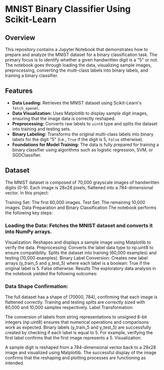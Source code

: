 # MNIST Binary Classifier Using Scikit-Learn

## Overview
This repository contains a Jupyter Notebook that demonstrates how to prepare and analyze the MNIST dataset for a binary classification task.
The primary focus is to identify whether a given handwritten digit is a "5" or not. The notebook goes through loading the data, visualizing sample images, preprocessing, converting the multi-class labels into binary labels, and training a binary classifier.

## Features
- **Data Loading:** Retrieves the MNIST dataset using Scikit-Learn's `fetch_openml`.
- **Data Visualization:** Uses Matplotlib to display sample digit images, ensuring that the image data is correctly reshaped.
- **Preprocessing:** Converts raw labels to `uint8` type and splits the dataset into training and testing sets.
- **Binary Labeling:** Transforms the original multi-class labels into binary labels for the digit "5" (i.e., `True` if the digit is 5, `False` otherwise).
- **Foundations for Model Training:** The data is fully prepared for training a binary classifier using algorithms such as logistic regression, SVM, or SGDClassifier.

## Dataset
The MNIST dataset is composed of 70,000 grayscale images of handwritten digits (0-9). Each image is 28x28 pixels, flattened into a 784-dimensional vector. In this project:

Training Set: The first 60,000 images.
Test Set: The remaining 10,000 images.
Data Preparation and Binary Classification
The notebook performs the following key steps:

### Loading the Data: Fetches the MNIST dataset and converts it into NumPy arrays.
Visualization: Reshapes and displays a sample image using Matplotlib to verify the data.
Preprocessing:
Converts the label data type to np.uint8 to ensure compatibility.
Splits the dataset into training (60,000 examples) and testing (10,000 examples).
Binary Label Conversion: Creates new label arrays (y_train_5 and y_test_5) where each label is a boolean:
True if the original label is 5.
False otherwise.
Results
The exploratory data analysis in the notebook yielded the following outcomes:

### Data Shape Confirmation:

The full dataset has a shape of (70000, 784), confirming that each image is flattened correctly.
Training and testing splits are correctly sized with 60,000 and 10,000 samples respectively.
Label Transformation:

The conversion of labels from string representations to unsigned 8-bit integers (np.uint8) ensures that numerical operations and comparisons work as expected.
Binary labels (y_train_5 and y_test_5) are successfully created by checking if each label is equal to 5. For example, verifying the first label confirms that the first image represents a 5.
Visualization:

A sample digit is reshaped from a 784-dimensional vector back to a 28x28 image and visualized using Matplotlib.
The successful display of the image confirms that the reshaping and plotting processes are functioning as intended.

